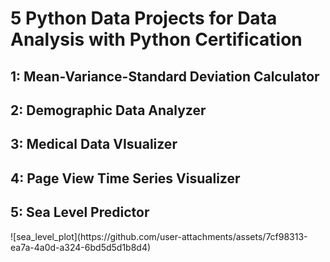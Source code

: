 <h1>5 Python Data Projects for Data Analysis with Python Certification</h1>

<h2>1: Mean-Variance-Standard Deviation Calculator</h2>

<h2>2: Demographic Data Analyzer</h2>

<h2>3: Medical Data VIsualizer</h2>

<h2>4: Page View Time Series Visualizer</h2>

<h2>5: Sea Level Predictor</h2>
![sea_level_plot](https://github.com/user-attachments/assets/7cf98313-ea7a-4a0d-a324-6bd5d5d1b8d4)

